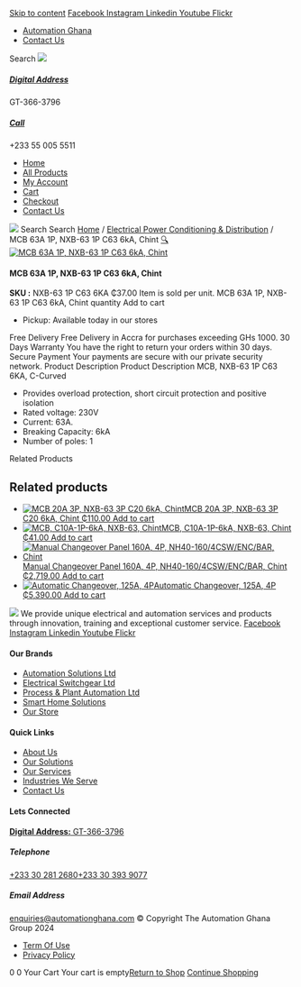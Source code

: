 [Skip to content](https://store.automationghana.com/product/mcb-nxb-63-1p-c63-6ka-chint/#content)
[ Facebook ](https://www.facebook.com/automationgh/) [ Instagram ](https://www.instagram.com/automationgh/) [ Linkedin ](https://www.linkedin.com/company/the-automation-ghana-limited/) [ Youtube ](https://www.youtube.com/channel/UCurrRDUSm5oIW39VXjn1u0w) [ Flickr ](https://www.flickr.com/photos/181794037@N07/)
  * [ Automation Ghana ](https://automationghana.com)
  * [ Contact Us ](https://store.automationghana.com/contact/)


Search
[ ![](https://store.automationghana.com/wp-content/uploads/2024/04/Website-TAGG-Logo-BLUE.png) ](https://store.automationghana.com/)
[ ](https://maps.app.goo.gl/m4xeaagWCNbLk4jM6)
#####  [ Digital Address ](https://maps.app.goo.gl/m4xeaagWCNbLk4jM6)
GT-366-3796 
[ ](tel:+233550055511)
#####  [ Call ](tel:+233550055511)
+233 55 005 5511 
  * [Home](https://store.automationghana.com/)
  * [All Products](https://store.automationghana.com/shop/)
  * [My Account](https://store.automationghana.com/my-account/)
  * [Cart](https://store.automationghana.com/cart/)
  * [Checkout](https://store.automationghana.com/checkout/)
  * [Contact Us](https://store.automationghana.com/contact/)


[![](https://store.automationghana.com/wp-content/uploads/2024/04/AutomationGhana_logo_white.png)](https://store.automationghana.com)
Search
Search
[Home](https://store.automationghana.com) / [Electrical Power Conditioning & Distribution](https://store.automationghana.com/product-category/electrical-power-distribution/) / MCB 63A 1P, NXB-63 1P C63 6kA, Chint
[🔍](https://store.automationghana.com/product/mcb-nxb-63-1p-c63-6ka-chint/)
[![MCB 63A 1P, NXB-63 1P C63 6kA, Chint](https://store.automationghana.com/wp-content/uploads/2020/04/NXB-63-C63-1P.jpg)](https://store.automationghana.com/wp-content/uploads/2020/04/NXB-63-C63-1P.jpg)
####  MCB 63A 1P, NXB-63 1P C63 6kA, Chint 
**SKU :** NXB-63 1P C63 6KA 
₵37.00
Item is sold per unit.
MCB 63A 1P, NXB-63 1P C63 6kA, Chint quantity
Add to cart
  * Pickup: Available today in our stores


Free Delivery 
Free Delivery in Accra for purchases exceeding GHs 1000. 
30 Days Warranty 
You have the right to return your orders within 30 days. 
Secure Payment 
Your payments are secure with our private security network. 
Product Description
Product Description
MCB, NXB-63 1P C63 6KA, C-Curved 
  * Provides overload protection, short circuit protection and positive isolation
  * Rated voltage: 230V
  * Current: 63A.
  * Breaking Capacity: 6kA
  * Number of poles: 1


Related Products 
## Related products
  * [![MCB 20A 3P, NXB-63 3P C20 6kA, Chint](https://store.automationghana.com/wp-content/uploads/2019/11/BREAKER-5-300x300.jpg)MCB 20A 3P, NXB-63 3P C20 6kA, Chint ₵110.00 ](https://store.automationghana.com/product/mcb-nxb-63-3p-c20-6ka-chint/)
[Add to cart](https://store.automationghana.com/product/mcb-nxb-63-1p-c63-6ka-chint/?add-to-cart=1784)
  * [![MCB, C10A-1P-6kA, NXB-63, Chint](https://store.automationghana.com/wp-content/uploads/2020/04/NXB-63-C10-1P-300x300.jpg)MCB, C10A-1P-6kA, NXB-63, Chint ₵41.00 ](https://store.automationghana.com/product/mcb-nxb-63-1p-c10-6ka-chint/)
[Add to cart](https://store.automationghana.com/product/mcb-nxb-63-1p-c63-6ka-chint/?add-to-cart=1776)
  * [![Manual Changeover Panel 160A, 4P, NH40-160/4CSW/ENC/BAR, Chint](https://store.automationghana.com/wp-content/uploads/2019/12/AUTOMATIC-TRANSFER-SWITCH-1-300x300.jpg)Manual Changeover Panel 160A, 4P, NH40-160/4CSW/ENC/BAR, Chint ₵2,719.00 ](https://store.automationghana.com/product/manual-changeover-panel-nh40-160-4csw-enc-bar-chint/)
[Add to cart](https://store.automationghana.com/product/mcb-nxb-63-1p-c63-6ka-chint/?add-to-cart=1756)
  * [![Automatic Changeover, 125A, 4P](https://store.automationghana.com/wp-content/uploads/2020/04/automatic-changeover.jpg)Automatic Changeover, 125A, 4P ₵5,390.00 ](https://store.automationghana.com/product/automatic-changeover-nz7-125h-4-125a-chint/)
[Add to cart](https://store.automationghana.com/product/mcb-nxb-63-1p-c63-6ka-chint/?add-to-cart=1628)


![](https://store.automationghana.com/wp-content/uploads/2024/04/AutomationGhana_logo_white.png)
We provide unique electrical and automation services and products through innovation, training and exceptional customer service.
[ Facebook ](https://www.facebook.com/automationgh/) [ Instagram ](https://www.instagram.com/automationgh/) [ Linkedin ](https://www.linkedin.com/company/the-automation-ghana-limited/) [ Youtube ](https://www.youtube.com/channel/UCurrRDUSm5oIW39VXjn1u0w) [ Flickr ](https://www.flickr.com/photos/181794037@N07/)
#### Our Brands
  * [ Automation Solutions Ltd ](https://store.automationghana.com/product/mcb-nxb-63-1p-c63-6ka-chint/)
  * [ Electrical Switchgear Ltd ](https://store.automationghana.com/product/mcb-nxb-63-1p-c63-6ka-chint/)
  * [ Process & Plant Automation Ltd ](https://store.automationghana.com/product/mcb-nxb-63-1p-c63-6ka-chint/)
  * [ Smart Home Solutions ](https://store.automationghana.com/product/mcb-nxb-63-1p-c63-6ka-chint/)
  * [ Our Store ](https://store.automationghana.com/product/mcb-nxb-63-1p-c63-6ka-chint/)


#### Quick Links
  * [ About Us ](https://store.automationghana.com/product/mcb-nxb-63-1p-c63-6ka-chint/)
  * [ Our Solutions ](https://store.automationghana.com/product/mcb-nxb-63-1p-c63-6ka-chint/)
  * [ Our Services ](https://store.automationghana.com/product/mcb-nxb-63-1p-c63-6ka-chint/)
  * [ Industries We Serve ](https://store.automationghana.com/product/mcb-nxb-63-1p-c63-6ka-chint/)
  * [ Contact Us ](https://store.automationghana.com/product/mcb-nxb-63-1p-c63-6ka-chint/)


#### Lets Connected
[**Digital Address:** GT-366-3796](https://maps.app.goo.gl/m4xeaagWCNbLk4jM6)
#####  Telephone 
[ +233 30 281 2680](tel:+233302812680)[+233 30 393 9077](https://store.automationghana.com/product/mcb-nxb-63-1p-c63-6ka-chint/+233303939077)
#####  Email Address 
enquiries@automationghana.com 
© Copyright The Automation Ghana Group 2024
  * [ Term Of Use ](https://store.automationghana.com/product/mcb-nxb-63-1p-c63-6ka-chint/)
  * [ Privacy Policy ](https://store.automationghana.com/product/mcb-nxb-63-1p-c63-6ka-chint/)


0
0
Your Cart
Your cart is empty[Return to Shop](https://store.automationghana.com/shop/)
[Continue Shopping](https://store.automationghana.com/product/mcb-nxb-63-1p-c63-6ka-chint/)
